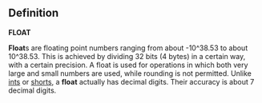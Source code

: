 Definition
----------

**FLOAT**

**Float**s are floating point numbers ranging from about -10^38.53 to
about 10^38.53. This is achieved by dividing 32 bits (4 bytes) in a
certain way, with a certain precision. A float is used for operations in
which both very large and small numbers are used, while rounding is not
permitted. Unlike [ints](#int) or [shorts](#short),
a **float** actually has decimal digits. Their accuracy is about 7
decimal digits.
